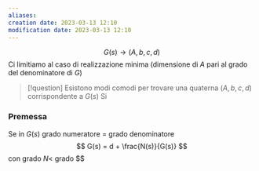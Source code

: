 ```yaml
---
aliases: 
creation date: 2023-03-13 12:10
modification date: 2023-03-13 12:10
---
```

$$
G(s) \to (A,b,c,d)
$$
Ci limitiamo al caso di realizzazione minima (dimensione di $A$ pari al grado del denominatore di $G$)

>[!question] Esistono modi comodi per trovare una quaterna $(A,b,c,d)$ corrispondente a $G(s)$
>Si


### Premessa
Se in $G(s)$ grado numeratore = grado denominatore
$$
G(s) = d + \frac{N(s)}{G(s)}
$$
con grado $N <$ grado $$